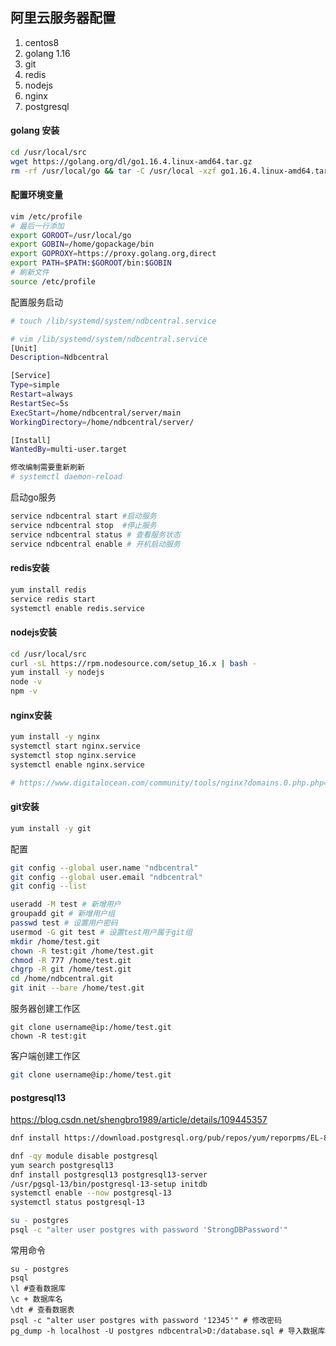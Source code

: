 ## 阿里云服务器配置

1. centos8
2. golang 1.16
3. git
4. redis
5. nodejs
6. nginx
7. postgresql



#### golang 安装

```bash
cd /usr/local/src
wget https://golang.org/dl/go1.16.4.linux-amd64.tar.gz
rm -rf /usr/local/go && tar -C /usr/local -xzf go1.16.4.linux-amd64.tar.gz
```

####  配置环境变量

```bash
vim /etc/profile
# 最后一行添加
export GOROOT=/usr/local/go
export GOBIN=/home/gopackage/bin
export GOPROXY=https://proxy.golang.org,direct
export PATH=$PATH:$GOROOT/bin:$GOBIN
# 刷新文件
source /etc/profile
```

配置服务启动

```bash
# touch /lib/systemd/system/ndbcentral.service

# vim /lib/systemd/system/ndbcentral.service
[Unit]
Description=Ndbcentral

[Service]
Type=simple
Restart=always
RestartSec=5s
ExecStart=/home/ndbcentral/server/main
WorkingDirectory=/home/ndbcentral/server/

[Install]
WantedBy=multi-user.target

修改编制需要重新刷新
# systemctl daemon-reload
```

启动go服务

```bash
service ndbcentral start #启动服务
service ndbcentral stop  #停止服务
service ndbcentral status # 查看服务状态
service ndbcentral enable # 开机启动服务
```



#### redis安装

```bash
yum install redis
service redis start
systemctl enable redis.service
```



#### nodejs安装

```bash
cd /usr/local/src
curl -sL https://rpm.nodesource.com/setup_16.x | bash -
yum install -y nodejs
node -v
npm -v
```



#### nginx安装

```bash
yum install -y nginx
systemctl start nginx.service
systemctl stop nginx.service
systemctl enable nginx.service

# https://www.digitalocean.com/community/tools/nginx?domains.0.php.php=false&domains.0.routing.index=index.html&domains.0.routing.fallbackHtml=true&global.app.lang=zhCN

```



#### git安装

```bash
yum install -y git
```

配置

```bash
git config --global user.name "ndbcentral"
git config --global user.email "ndbcentral"
git config --list

useradd -M test # 新增用户
groupadd git # 新增用户组
passwd test # 设置用户密码
usermod -G git test # 设置test用户属于git组
mkdir /home/test.git
chown -R test:git /home/test.git
chmod -R 777 /home/test.git
chgrp -R git /home/test.git
cd /home/ndbcentral.git
git init --bare /home/test.git
```

服务器创建工作区

```
git clone username@ip:/home/test.git
chown -R test:git
```

客户端创建工作区

```bash
git clone username@ip:/home/test.git
```



#### postgresql13

https://blog.csdn.net/shengbro1989/article/details/109445357

```bash
dnf install https://download.postgresql.org/pub/repos/yum/reporpms/EL-8-x86_64/pgdg-redhat-repo-latest.noarch.rpm

dnf -qy module disable postgresql
yum search postgresql13
dnf install postgresql13 postgresql13-server
/usr/pgsql-13/bin/postgresql-13-setup initdb
systemctl enable --now postgresql-13
systemctl status postgresql-13

su - postgres
psql -c "alter user postgres with password 'StrongDBPassword'"
```



常用命令

```
su - postgres
psql
\l #查看数据库
\c + 数据库名
\dt # 查看数据表
psql -c "alter user postgres with password '12345'" # 修改密码
pg_dump -h localhost -U postgres ndbcentral>D:/database.sql # 导入数据库
```

